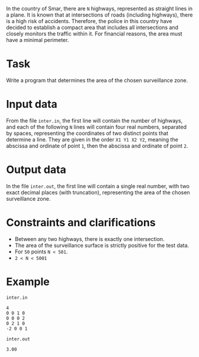 In the country of Smar, there are `N` highways, represented as straight lines in a plane. It is known that at intersections of roads (including highways), there is a high risk of accidents. Therefore, the police in this country have decided to establish a compact area that includes all intersections and closely monitors the traffic within it. For financial reasons, the area must have a minimal perimeter.

# Task
Write a program that determines the area of the chosen surveillance zone.

# Input data
From the file `inter.in`, the first line will contain the number of highways, and each of the following `N` lines will contain four real numbers, separated by spaces, representing the coordinates of two distinct points that determine a line. They are given in the order `X1 Y1 X2 Y2`, meaning the abscissa and ordinate of point `1`, then the abscissa and ordinate of point `2`.

# Output data
In the file `inter.out`, the first line will contain a single real number, with two exact decimal places (with truncation), representing the area of the chosen surveillance zone.

# Constraints and clarifications
* Between any two highways, there is exactly one intersection.
* The area of the surveillance surface is strictly positive for the test data.
* For `50` points `N < 501`.
* `2 < N < 5001`

# Example

`inter.in`
```
4
0 0 1 0
0 0 0 2
0 2 1 0
-2 0 0 1
```

`inter.out`
```
3.00
